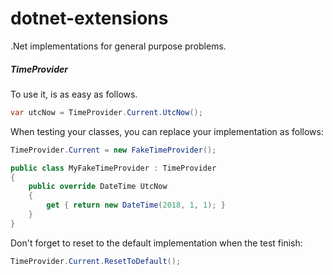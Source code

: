 # dotnet-extensions
.Net implementations for general purpose problems.

##### TimeProvider
To use it, is as easy as follows.
```c#
var utcNow = TimeProvider.Current.UtcNow();
```

When testing your classes, you can replace your implementation as follows:

```c#
TimeProvider.Current = new FakeTimeProvider();

public class MyFakeTimeProvider : TimeProvider
{
    public override DateTime UtcNow
    {
        get { return new DateTime(2018, 1, 1); }
    }
}
```

Don't forget to reset to the default implementation when the test finish:
```c#
TimeProvider.Current.ResetToDefault();
```

